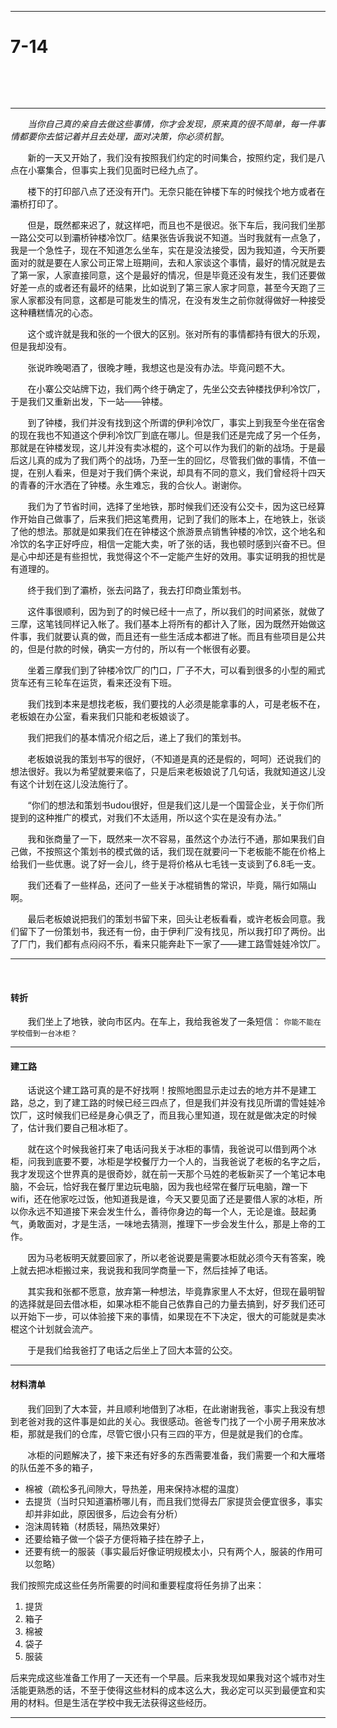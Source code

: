 -------------


# 7-14 


&#160; &#160; &#160;


&#160; &#160; &#160;


-------------------


*&#160; &#160; &#160; &#160;当你自己真的亲自去做这些事情，你才会发现，原来真的很不简单，每一件事情都要你去惦记着并且去处理，面对决策，你必须机智*。

&#160; &#160; &#160; &#160;新的一天又开始了，我们没有按照我们约定的时间集合，按照约定，我们是八点在小寨集合，但事实上我们见面时已经九点了。

&#160; &#160; &#160; &#160;楼下的打印部八点了还没有开门。无奈只能在钟楼下车的时候找个地方或者在灞桥打印了。

&#160; &#160; &#160; &#160;但是，既然都来迟了，就这样吧，而且也不是很迟。张下车后，我问我们坐那一路公交可以到灞桥钟楼冷饮厂。结果张告诉我说不知道。当时我就有一点急了，我是一个急性子，现在不知道怎么坐车，实在是没法接受，因为我知道，今天所要面对的就是要在人家公司正常上班期间，去和人家谈这个事情，最好的情况就是去了第一家，人家直接同意，这个是最好的情况，但是毕竟还没有发生，我们还要做好差一点的或者还有最坏的结果，比如说到了第三家人家才同意，甚至今天跑了三家人家都没有同意，这都是可能发生的情况，在没有发生之前你就得做好一种接受这种糟糕情况的心态。

&#160; &#160; &#160; &#160;这个或许就是我和张的一个很大的区别。张对所有的事情都持有很大的乐观，但是我却没有。

&#160; &#160; &#160; &#160;张说昨晚喝酒了，很晚才睡，我想这也是没有办法。毕竟问题不大。

&#160; &#160; &#160; &#160;在小寨公交站牌下边，我们两个终于确定了，先坐公交去钟楼找伊利冷饮厂，于是我们又重新出发，下一站——钟楼。

&#160; &#160; &#160; &#160;到了钟楼，我们并没有找到这个所谓的伊利冷饮厂，事实上到我至今坐在宿舍的现在我也不知道这个伊利冷饮厂到底在哪儿。但是我们还是完成了另一个任务，那就是在钟楼发现，这儿并没有卖冰棍的，这个可以作为我们的新的战场。于是最后这儿真的成为了我们两个的战场，乃至一生的回忆，尽管我们做的事情，不值一提，在别人看来，但是对于我们俩个来说，却具有不同的意义，我们曾经将十四天的青春的汗水洒在了钟楼。永生难忘，我的合伙人。谢谢你。

&#160; &#160; &#160; &#160;我们为了节省时间，选择了坐地铁，那时候我们还没有公交卡，因为这已经算作开始自己做事了，后来我们把这笔费用，记到了我们的账本上，在地铁上，张谈了他的想法。那就是如果我们在在钟楼这个旅游景点销售钟楼的冷饮，这个地名和冷饮的名字正好呼应，相信一定能大卖，听了张的话，我也顿时感到兴奋不已。但是心中却还是有些担忧，我觉得这个不一定能产生好的效用。事实证明我的担忧是有道理的。

&#160; &#160; &#160; &#160;终于我们到了灞桥，张去问路了，我去打印商业策划书。

&#160; &#160; &#160; &#160;这件事很顺利，因为到了的时候已经十一点了，所以我们的时间紧张，就做了三摩，这笔钱同样记入帐了。我们基本上将所有的都计入了账，因为既然开始做这件事，我们就要认真的做，而且还有一些生活成本都进了帐。而且有些项目是公共的，但是付款的时候，确实一方付的，所以有一个帐很有必要。

&#160; &#160; &#160; &#160;坐着三摩我们到了钟楼冷饮厂的门口，厂子不大，可以看到很多的小型的厢式货车还有三轮车在运货，看来还没有下班。

&#160; &#160; &#160; &#160;我们找到本来是想找老板，我们要找的人必须是能拿事的人，可是老板不在，老板娘在办公室，看来我们只能和老板娘谈了。

&#160; &#160; &#160; &#160;我们把我们的基本情况介绍之后，递上了我们的策划书。

&#160; &#160; &#160; &#160;老板娘说我的策划书写的很好，（不知道是真的还是假的，呵呵）还说我们的想法很好。我以为希望就要来临了，只是后来老板娘说了几句话，我就知道这儿没有这个计划在这儿没法施行了。

&#160; &#160; &#160; &#160;“你们的想法和策划书udou很好，但是我们这儿是一个国营企业，关于你们所提到的这种推广的模式，对我们不太适用，所以这个实在是没有办法。”

&#160; &#160; &#160; &#160;我和张商量了一下，既然来一次不容易，虽然这个办法行不通，那如果我们自己做，不按照这个策划书的模式做的话，我们现在就要问一下老板能不能在价格上给我们一些优惠。说了好一会儿，终于是将价格从七毛钱一支谈到了6.8毛一支。

&#160; &#160; &#160; &#160;我们还看了一些样品，还问了一些关于冰棍销售的常识，毕竟，隔行如隔山啊。

&#160; &#160; &#160; &#160;最后老板娘说把我们的策划书留下来，回头让老板看看，或许老板会同意。我们留下了一份策划书，我还有一份，由于伊利厂没有找见，所以我打印了两份。出了厂门，我们都有点闷闷不乐，看来只能奔赴下一家了——建工路雪娃娃冷饮厂。



----------

&#160; &#160; &#160; &#160;
#### 转折 ####

&#160; &#160; &#160; &#160;我们坐上了地铁，驶向市区内。在车上，我给我爸发了一条短信：
`你能不能在学校借到一台冰柜？`


----------
#### 建工路 ####

&#160; &#160; &#160; &#160;话说这个建工路可真的是不好找啊！按照地图显示走过去的地方并不是建工路，总之，到了建工路的时候已经三四点了，但是我们并没有找见所谓的雪娃娃冷饮厂，这时候我们已经是身心俱乏了，而且我心里知道，现在就是做决定的时候了，估计我们要自己租冰柜了。

&#160; &#160; &#160; &#160;就在这个时候我爸打来了电话问我关于冰柜的事情，我爸说可以借到两个冰柜，问我到底要不要，冰柜是学校餐厅力一个人的，当我爸说了老板的名字之后，我才发现这个世界真的是很奇妙，就在前一天那个马姓的老板新买了一个笔记本电脑，不会玩，恰好我在餐厅里边玩电脑，因为我也经常在餐厅玩电脑，蹭一下wifi，还在他家吃过饭，他知道我是谁，今天又要见面了还是要借人家的冰柜，所以你永远不知道接下来会发生什么，善待你身边的每一个人，无论是谁。鼓起勇气，勇敢面对，才是生活，一味地去猜测，推理下一步会发生什么，那是上帝的工作。

&#160; &#160; &#160; &#160;因为马老板明天就要回家了，所以老爸说要是需要冰柜就必须今天有答案，晚上就去把冰柜搬过来，我说我和我同学商量一下，然后挂掉了电话。

&#160; &#160; &#160; &#160;其实我和张都不愿意，放弃第一种想法，毕竟靠家里人不太好，但现在最明智的选择就是回去借冰柜，如果冰柜不能自己依靠自己的力量去搞到，好歹我们还可以开始下一步，可以体验接下来的事情，如果现在不下决定，很大的可能就是卖冰棍这个计划就会流产。

&#160; &#160; &#160; &#160;于是我们给我爸打了电话之后坐上了回大本营的公交。


----------

#### 材料清单 ####
&#160; &#160; &#160; &#160;我们回到了大本营，并且顺利地借到了冰柜，在此谢谢我爸，事实上我没有想到老爸对我的这件事是如此的关心。我很感动。爸爸专门找了一个小房子用来放冰柜，那就是我们的仓库，尽管它很小只有三四的平方，但是就是我们的仓库。

&#160; &#160; &#160; &#160;冰柜的问题解决了，接下来还有好多的东西需要准备，我们需要一个和大雁塔的队伍差不多的箱子，

- 棉被（疏松多孔间隙大，导热差，用来保持冰棍的温度）
- 去提货（当时只知道灞桥哪儿有，而且我们觉得去厂家提货会便宜很多，事实却并非如此，原因很多，后边会有分析）
- 泡沫周转箱（材质轻，隔热效果好）
- 还要给箱子做一个袋子方便将箱子挂在脖子上，
- 还要有统一的服装（事实最后好像证明规模太小，只有两个人，服装的作用可以忽略）
&#160; &#160; &#160; &#160;

我们按照完成这些任务所需要的时间和重要程度将任务排了出来：

1. 提货
1. 箱子
1. 棉被
1. 袋子
1. 服装&#160; &#160; &#160; &#160;


后来完成这些准备工作用了一天还有一个早晨。后来我发现如果我对这个城市对生活能更熟悉的话，不至于使得这些材料的成本这么大，我必定可以买到最便宜和实用的材料。但是生活在学校中我无法获得这些经历。


----------